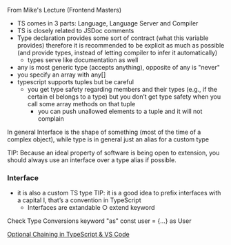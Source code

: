 From Mike's Lecture (Frontend Masters)
- TS comes in 3 parts: Language, Language Server and Compiler
- TS is closely related to JSDoc comments
- Type declaration provides some sort of contract (what this variable provides) therefore it is recommended to be explicit as much as possible (and provide types, instead of letting compiler to infer it automatically)
	- types serve like documentation as well
- any is most generic type (accepts anything), opposite of any is "never"
- you specify an array with any[]
- typescript supports tuples but be careful
	- you get type safety regarding members and their types (e.g., if the certain el belongs to a type) but you don’t get type safety when you call some array methods on that tuple
        - you can push unallowed elements to a tuple and it will not complain


In general Interface is the shape of something (most of the time of a complex object), while type is in general just an alias for a custom type

TIP: Because an ideal property of software is being open to extension, you should always use an interface over a type alias if possible.

### Interface ###
- it is also a custom TS type
TIP: it is a good idea to prefix interfaces with a capital I, that’s a convention in TypeScript
	- Interfaces are extandable
		○ extend keyword

Check Type Conversions keyword "as"
const user = {…} as User

[Optional Chaining in TypeScript & VS Code](https://itnext.io/javascript-optional-chaining-just-arrived-in-vs-code-87d8a0036a0d)
